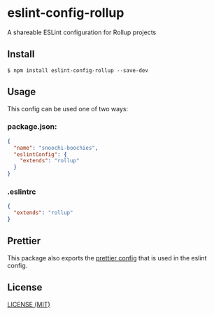 # eslint-config-rollup

A shareable ESLint configuration for Rollup projects

## Install

```
$ npm install eslint-config-rollup --save-dev
```

## Usage

This config can be used one of two ways:

### package.json:

```json
{
  "name": "snoochi-boochies",
  "eslintConfig": {
    "extends": "rollup"
  }
}
```

### .eslintrc

```json
{
  "extends": "rollup"
}
```
## Prettier

This package also exports the [prettier config](./prettier.js) that is used in the eslint config.

## License

[LICENSE (MIT)](./LICENSE)
